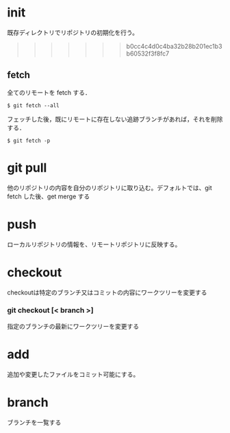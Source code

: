 # init  
既存ディレクトリでリポジトリの初期化を行う。
>>>>>>> b0cc4c4d0c4ba32b28b201ec1b3b60532f3f8fc7

## fetch

全てのリモートを fetch する．

    $ git fetch --all

フェッチした後，既にリモートに存在しない追跡ブランチがあれば，それを削除する．

    $ git fetch -p

# git pull

他のリポジトリの内容を自分のリポジトリに取り込む。デフォルトでは、git fetch した後、get merge する

# push

ローカルリポジトリの情報を、リモートリポジトリに反映する。

# checkout

checkoutは特定のブランチ又はコミットの内容にワークツリーを変更する

### git checkout [< branch >]


指定のブランチの最新にワークツリーを変更する

# add
追加や変更したファイルをコミット可能にする。

# branch

ブランチを一覧する
